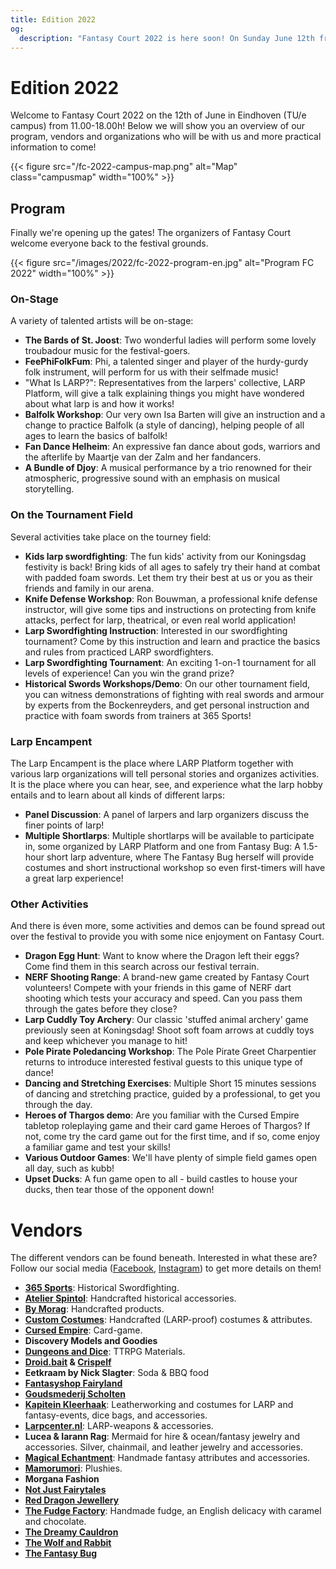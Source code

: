 ```yaml
---
title: Edition 2022
og:
  description: "Fantasy Court 2022 is here soon! On Sunday June 12th from 11.00-18.00h on the TU/e campus, join Fantasy Court and their collection of LARP and fantasy-related market and multiple activities for people of all ages."
---
```


# Edition 2022
Welcome to Fantasy Court 2022 on the 12th of June in Eindhoven (TU/e campus) from 11.00-18.00h! Below we will show you an overview of our program, vendors and organizations who will be with us and more practical information to come!

{{< figure src="/fc-2022-campus-map.png" alt="Map" class="campusmap" width="100%" >}}

## Program
Finally we're opening up the gates! The organizers of Fantasy Court welcome everyone back to the festival grounds.

{{< figure src="/images/2022/fc-2022-program-en.jpg" alt="Program FC 2022" width="100%" >}}

### On-Stage
A variety of talented artists will be on-stage:
- **The Bards of St. Joost**: Two wonderful ladies will perform some lovely troubadour music for the festival-goers.
- **FeePhiFolkFum**: Phi, a talented singer and player of the hurdy-gurdy folk instrument, will perform for us with their selfmade music!
- "What Is LARP?": Representatives from the larpers' collective, LARP Platform, will give a talk explaining things you might have wondered about what larp is and how it works!
- **Balfolk Workshop**: Our very own Isa Barten will give an instruction and a change to practice Balfolk (a style of dancing), helping people of all ages to learn the basics of balfolk!
- **Fan Dance Helheim**: An expressive fan dance about gods, warriors and the afterlife by Maartje van der Zalm and her fandancers.
- **A Bundle of Djoy**: A musical performance by a trio renowned for their atmospheric, progressive sound with an emphasis on musical storytelling.

### On the Tournament Field
Several activities take place on the tourney field:
- **Kids larp swordfighting**: The fun kids' activity from our Koningsdag festivity is back! Bring kids of all ages to safely try their hand at combat with padded foam swords. Let them try their best at us or you as their friends and family in our arena.
- **Knife Defense Workshop**: Ron Bouwman, a professional knife defense instructor, will give some tips and instructions on protecting from knife attacks, perfect for larp, theatrical, or even real world application!
- **Larp Swordfighting Instruction**: Interested in our swordfighting tournament? Come by this instruction and learn and practice the basics and rules from practiced LARP swordfighters.
- **Larp Swordfighting Tournament**: An exciting 1-on-1 tournament for all levels of experience! Can you win the grand prize?
- **Historical Swords Workshops/Demo**: On our other tournament field, you can witness demonstrations of fighting with real swords and armour by experts from the Bockenreyders, and get personal instruction and practice with foam swords from trainers at 365 Sports!

### Larp Encampent
The Larp Encampent is the place where LARP Platform together with various larp organizations will tell personal stories and organizes activities. It is the place where you can hear, see, and experience what the larp hobby entails and to learn about all kinds of different larps:
- **Panel Discussion**: A panel of larpers and larp organizers discuss the finer points of larp!
- **Multiple Shortlarps**: Multiple shortlarps will be available to participate in, some organized by LARP Platform and one from Fantasy Bug: A 1.5-hour short larp adventure, where The Fantasy Bug herself will provide costumes and short instructional workshop so even first-timers will have a great larp experience!

### Other Activities
And there is éven more, some activities and demos can be found spread out over the festival to provide you with some nice enjoyment on Fantasy Court.
- **Dragon Egg Hunt**: Want to know where the Dragon left their eggs? Come find them in this search across our festival terrain.
- **NERF Shooting Range**: A brand-new game created by Fantasy Court volunteers! Compete with your friends in this game of NERF dart shooting which tests your accuracy and speed. Can you pass them through the gates before they close?
- **Larp Cuddly Toy Archery**: Our classic 'stuffed animal archery' game previously seen at Koningsdag! Shoot soft foam arrows at cuddly toys and keep whichever you manage to hit!
- **Pole Pirate Poledancing Workshop**: The Pole Pirate Greet Charpentier returns to introduce interested festival guests to this unique type of dance!
- **Dancing and Stretching Exercises**: Multiple Short 15 minutes sessions of dancing and stretching practice, guided by a professional, to get you through the day.
- **Heroes of Thargos demo**: Are you familiar with the Cursed Empire tabletop roleplaying game and their card game Heroes of Thargos? If not, come try the card game out for the first time, and if so, come enjoy a familiar game and test your skills!
- **Various Outdoor Games**: We'll have plenty of simple field games open all day, such as kubb!
- **Upset Ducks**: A fun game open to all - build castles to house your ducks, then tear those of the opponent down!

# Vendors
The different vendors can be found beneath. Interested in what these are? Follow our social media ([Facebook](https://www.facebook.com/FantasyCourt/), [Instagram](http://instagram.com/fantasycourtnl)) to get more details on them!
- **[365 Sports](https://www.365sports.nl/)**: Historical Swordfighting.
- **[Atelier Spintol](https://www.facebook.com/AtelierSpintol/)**: Handcrafted historical accessories.
- **[By Morag](https://www.bymorag.nl/)**: Handcrafted products.
- **[Custom Costumes](https://customcostumes.nl/)**: Handcrafted (LARP-proof) costumes & attributes.
- **[Cursed Empire](https://www.cursedempire.com/)**: Card-game.
- **Discovery Models and Goodies**
- **[Dungeons and Dice](https://dungeonsanddice.nl/)**: TTRPG Materials.
- **[Droid.bait](ttps://www.instagram.com/droid.bait) & [Crispelf](https://instagram.com/crispelf?igshid=YmMyMTA2M2Y=)**
- **Eetkraam by Nick Slagter**: Soda & BBQ food
- **[Fantasyshop Fairyland](https://www.fairyland.nl/)**
- **[Goudsmederij Scholten](https://www.goudsmederijscholten.nl/)**
- **[Kapitein Kleerhaak](https://www.facebook.com/kapiteinkleerhaak)**: Leatherworking and costumes for LARP and fantasy-events, dice bags, and accessories.
- **[Larpcenter.nl](https://www.larpcenter.nl/)**: LARP-weapons & accessories.
- **Lucea & Iarann Rag**: Mermaid for hire & ocean/fantasy jewelry and accessories. Silver, chainmail, and leather jewelry and accessories.
- **[Magical Echantment](https://www.facebook.com/m.enchantment)**: Handmade fantasy attributes and accessories.
- **[Mamorumori](https://www.mamorumori.com)**: Plushies.
- **Morgana Fashion**
- **[Not Just Fairytales](https://www.instagram.com/notjustfairytales_art/)**
- **[Red Dragon Jewellery](https://www.facebook.com/Red-Dragon-Jewellery-124341941565249/)**
- **[The Fudge Factory](https://the-fudge-factory.com/)**: Handmade fudge, an English delicacy with caramel and chocolate.
- **[The Dreamy Cauldron](https://www.instagram.com/thedreamycauldron.shop/)**
- **[The Wolf and Rabbit](https://www.thewolfandrabbit.com)**
- **[The Fantasy Bug](https://www.thefantasybug.nl)**
